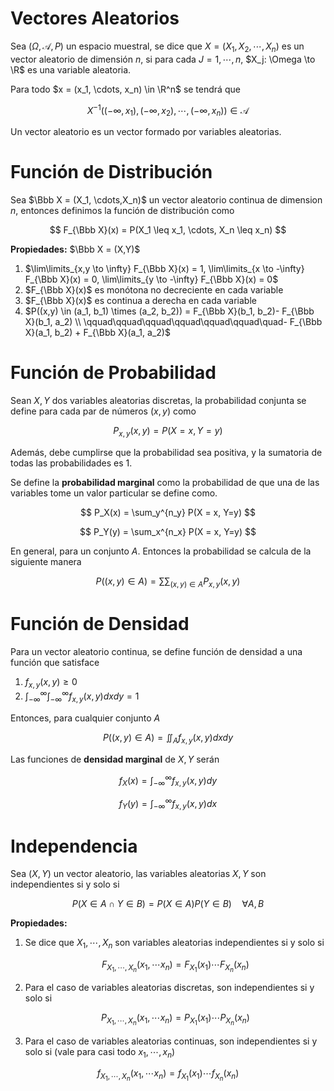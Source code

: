 # Vectores Aleatorios

Sea $(\Omega, \mathscr A, P)$
  un espacio muestral, se dice que $X = (X_1, X_2, \cdots, X_n)$ es un vector aleatorio de dimensión $n$, si para cada $J = 1, \cdots, n$, $X_j: \Omega \to \R$ es una variable aleatoria.

Para todo $x = (x_1, \cdots, x_n) \in \R^n$ se tendrá que

$$
X^{-1}((-\infty, x_1), (-\infty, x_2), \cdots, (-\infty, x_n)) \in \mathscr A
$$

Un vector aleatorio es un vector formado por variables aleatorias.

# Función de Distribución

Sea $\Bbb X = (X_1, \cdots,X_n)$ un vector aleatorio continua de dimension $n$, entonces definimos la función de distribución como

$$
F_{\Bbb X}(x) = P(X_1 \leq x_1, \cdots, X_n \leq x_n)
$$

**Propiedades:** $\Bbb X = (X,Y)$

1. $\lim\limits_{x,y \to \infty} F_{\Bbb X}(x) = 1, \lim\limits_{x \to -\infty} F_{\Bbb X}(x) = 0, \lim\limits_{y \to -\infty} F_{\Bbb X}(x) = 0$
2. $F_{\Bbb X}(x)$ es monótona no decreciente en cada variable
3. $F_{\Bbb X}(x)$ es continua a derecha en cada variable
4. $P((x,y) \in (a_1, b_1) \times (a_2, b_2)) = F_{\Bbb X}(b_1, b_2)- F_{\Bbb X}(b_1, a_2) \\ \qquad\qquad\qquad\qquad\qquad\qquad\quad- F_{\Bbb X}(a_1, b_2) + F_{\Bbb X}(a_1, a_2)$ 

# Función de Probabilidad

Sean $X, Y$ dos variables aleatorias discretas, la probabilidad conjunta se define para cada par de números $(x,y)$ como

$$
P_{x,y}(x,y) = P(X = x, Y = y)
$$

Además, debe cumplirse que la probabilidad sea positiva, y la sumatoria de todas las probabilidades es $1$.

Se define la **probabilidad marginal** como la probabilidad de que una de las variables tome un valor particular se define como.

$$
P_X(x) = \sum_y^{n_y} P(X = x, Y=y)
$$

$$
P_Y(y) = \sum_x^{n_x} P(X = x, Y=y)
$$

En general, para un conjunto $A$. Entonces la probabilidad se calcula de la siguiente manera

$$
P((x,y) \in A) = {\sum\sum}_{(x,y) \in A} P_{x,y}(x,y)
$$

# Función de Densidad

Para un vector aleatorio continua, se define función de densidad a una función que satisface

1. $f_{x,y}(x,y) \geq 0$
2. $\int_{-\infty}^\infty\int_{-\infty}^\infty f_{x,y}(x,y) dxdy = 1$

Entonces, para cualquier conjunto $A$

$$
P((x,y) \in A) = \iint_A f_{x,y}(x,y) dxdy
$$

Las funciones de **densidad marginal** de $X, Y$ serán

$$
f_X(x) = \int_{-\infty}^\infty f_{x,y}(x,y) dy
$$

$$
f_Y(y) = \int_{-\infty}^\infty f_{x,y}(x,y) dx
$$

# Independencia

Sea $(X,Y)$ un vector aleatorio, las variables aleatorias $X, Y$ son independientes si y solo si 

$$
P(X \in A \cap Y \in B) = P(X \in A) P(Y \in B)\quad \forall A,B
$$

**Propiedades:**

1. Se dice que $X_1, \cdots, X_n$ son variables aleatorias independientes si y solo si
    
    $$
    F_{X_1, \cdots, X_n}(x_1, \cdots x_n) = F_{X_1}(x_1) \cdots F_{X_n}(x_n)
    $$
    
2. Para el caso de variables aleatorias discretas, son independientes si y solo si
    
    $$
    P_{X_1, \cdots, X_n}(x_1, \cdots x_n) = P_{X_1}(x_1) \cdots P_{X_n}(x_n)
    $$
    
3. Para el caso de variables aleatorias continuas, son independientes si y solo si (vale para casi todo $x_1, \cdots, x_n$)

$$
f_{X_1, \cdots, X_n}(x_1, \cdots x_n) = f_{X_1}(x_1) \cdots f_{X_n}(x_n)
$$